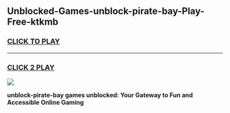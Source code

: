 
## Unblocked-Games-unblock-pirate-bay-Play-Free-ktkmb
<h3>
<a href="https://premium76.site?title=unblock-pirate-bay&ref=18A1">CLICK TO PLAY</a></h3>
<hr>

<h3>
<a href="https://premium76.site?title=unblock-pirate-bay&ref=18A1">CLICK 2 PLAY</a>
  
</h3>

<a href="https://premium76.site?title=unblock-pirate-bay&ref=18A1"><img src="https://clearcache.store/games.png"></a>


**unblock-pirate-bay games unblocked: Your Gateway to Fun and Accessible Online Gaming**
